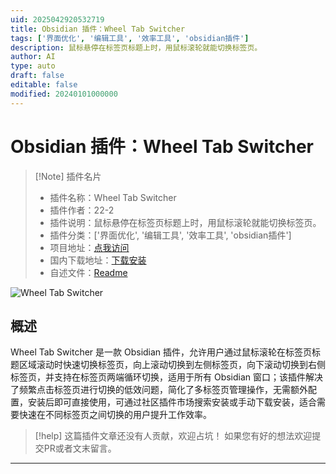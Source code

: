 ```yaml
---
uid: 2025042920532719
title: Obsidian 插件：Wheel Tab Switcher
tags: ['界面优化', '编辑工具', '效率工具', 'obsidian插件']
description: 鼠标悬停在标签页标题上时，用鼠标滚轮就能切换标签页。
author: AI
type: auto
draft: false
editable: false
modified: 20240101000000
---
```


# Obsidian 插件：Wheel Tab Switcher

> [!Note] 插件名片
> - 插件名称：Wheel Tab Switcher
> - 插件作者：22-2
> - 插件说明：鼠标悬停在标签页标题上时，用鼠标滚轮就能切换标签页。
> - 插件分类：['界面优化', '编辑工具', '效率工具', 'obsidian插件']
> - 项目地址：[点我访问](https://github.com/22-2/wheel-tab-switcher)
> - 国内下载地址：[下载安装](https://pkmer.cn/products/plugin/pluginMarket/?wheel-tab-switcher)
> - 自述文件：[Readme](https://ghproxy.net/https://raw.githubusercontent.com/22-2/wheel-tab-switcher/main/README.md)

![Wheel Tab Switcher](https://cdn.pkmer.cn/covers/wheel-tab-switcher_1_0.gif!pkmer)

## 概述

Wheel Tab Switcher 是一款 Obsidian 插件，允许用户通过鼠标滚轮在标签页标题区域滚动时快速切换标签页，向上滚动切换到左侧标签页，向下滚动切换到右侧标签页，并支持在标签页两端循环切换，适用于所有 Obsidian 窗口；该插件解决了频繁点击标签页进行切换的低效问题，简化了多标签页管理操作，无需额外配置，安装后即可直接使用，可通过社区插件市场搜索安装或手动下载安装，适合需要快速在不同标签页之间切换的用户提升工作效率。


> [!help] 
> 这篇插件文章还没有人贡献，欢迎占坑！
> 如果您有好的想法欢迎提交PR或者文末留言。
> 

---



